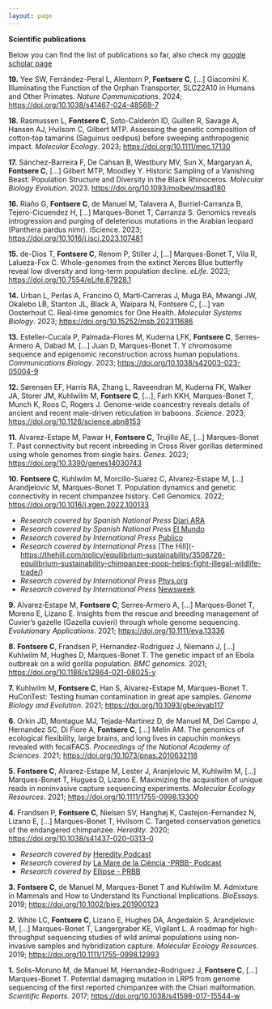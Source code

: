 ```yaml
---
layout: page
--- 
```


**Scientific publications**

Below you can find the list of publications so far, also check my [google scholar page](https://scholar.google.com/citations?user=Pr0GY8gAAAAJ&hl=ca)

**19.**	 Yee SW, Ferrández-Peral L, Alentorn P, **Fontsere C**, […] Giacomini K. Illuminating the Function of the Orphan Transporter, SLC22A10 in Humans and Other Primates. *Nature Communications*. 2024;  https://doi.org/10.1038/s41467-024-48569-7

**18.**	Rasmussen L, **Fontsere C**, Soto-Calderón ID, Guillen R, Savage A, Hansen AJ, Hvilsom C, Gilbert MTP. Assessing the genetic composition of cotton‐top tamarins (Saguinus oedipus) before sweeping anthropogenic impact. *Molecular Ecology*. 2023; https://doi.org/10.1111/mec.17130

**17.**	Sánchez-Barreira F, De Cahsan B, Westbury MV, Sun X, Margaryan A, **Fontsere C**, […] Gilbert MTP, Moodley Y. Historic Sampling of a Vanishing Beast: Population Structure and Diversity in the Black Rhinoceros. *Molecular Biology Evolution*. 2023. https://doi.org/10.1093/molbev/msad180

**16.**	 Riaño G, **Fontsere C**, de Manuel M, Talavera A, Burriel-Carranza B, Tejero-Cicuendez H, […] Marques-Bonet T, Carranza S. Genomics reveals introgression and purging of deleterious mutations in the Arabian leopard (Panthera pardus nimr). iScience. 2023; https://doi.org/10.1016/j.isci.2023.107481

**15.**	de-Dios T, **Fontsere C**, Renom P, Stiller J, […] Marques-Bonet T, Vila R, Lalueza-Fox C. Whole-genomes from the extinct Xerces Blue butterfly reveal low diversity and long-term population decline. *eLife*. 2023; https://doi.org/10.7554/eLife.87928.1

**14.**	Urban L, Perlas A, Francino O, Martí‐Carreras J, Muga BA, Mwangi JW, Okalebo LB, Stanton JL, Black A, Waipara N, Fontsere C, […] van Oosterhout C. Real‐time genomics for One Health. *Molecular Systems Biology*. 2023; https://doi.org/10.15252/msb.202311686

**13.**	Esteller-Cucala P, Palmada-Flores M, Kuderna LFK, **Fontsere C**, Serres-Armero A, Dabad M, […] Juan D, Marques-Bonet T. Y chromosome sequence and epigenomic reconstruction across human populations. *Communications Biology*. 2023; https://doi.org/10.1038/s42003-023-05004-9

**12.**	Sørensen EF, Harris RA, Zhang L, Raveendran M, Kuderna FK, Walker JA, Storer JM, Kuhlwilm M, **Fontsere C**, […], Farh KKH, Marques-Bonet T, Munch K, Roos C, Rogers J. Genome-wide coancestry reveals details of ancient and recent male-driven reticulation in baboons. *Science*. 2023; https://doi.org/10.1126/science.abn8153

**11.**	Alvarez-Estape M, Pawar H, **Fontsere C**, Trujillo AE, […] Marques-Bonet T. Past connectivity but recent inbreeding in Cross River gorillas determined using whole genomes from single hairs. *Genes*. 2023; https://doi.org/10.3390/genes14030743

**10.**	**Fontsere C**, Kuhlwilm M, Morcillo-Suarez C, Alvarez-Estape M, […] Arandjelovic M, Marques-Bonet T. Population dynamics and genetic connectivity in recent chimpanzee history. Cell Genomics. 2022; 
https://doi.org/10.1016/j.xgen.2022.100133

  - *Research covered by Spanish National Press* [Diari ARA](https://es.ara.cat/sociedad/medio-ambiente/combatir-comercio-ilegal-chimpances-gracias-adn_1_4390878.html)
  - *Research covered by Spanish National Press* [El Mundo](https://www.elmundo.es/ciencia-y-salud/medio-ambiente/2022/06/02/629776e521efa069338b458e.html)
  - *Research covered by International Press* [Publico](https://www.publico.pt/2022/06/03/azul/noticia/cientistas-criam-catalogo-genomico-chimpanzes-ameacados-2008573)
 - *Research covered by International Press* [The Hill](-	https://thehill.com/policy/equilibrium-sustainability/3508726-equilibrium-sustainability-chimpanzee-poop-helps-fight-illegal-wildlife-trade/)
 - *Research covered by International Press* [Phys.org](https://phys.org/news/2022-06-scientists-chimp-genetic-combat-trafficking.html)
 - *Research covered by International Press* [Newsweek](https://www.newsweek.com/scientists-create-worlds-largest-chimp-dna-genome-poop-1713265 )

**9.**	Alvarez‐Estape M, **Fontsere C**, Serres‐Armero A, […] Marques‐Bonet T, Moreno E, Lizano E. Insights from the rescue and breeding management of Cuvier’s gazelle (Gazella cuvieri) through whole genome sequencing. *Evolutionary Applications*. 2021; https://doi.org/10.1111/eva.13336

**8.**	**Fontsere C**, Frandsen P, Hernandez-Rodriguez J, Niemann J, […] Kuhlwilm M, Hughes D, Marques-Bonet T. The genetic impact of an Ebola outbreak on a wild gorilla population. *BMC genomics*. 2021; https://doi.org/10.1186/s12864-021-08025-y

**7.**	Kuhlwilm M, **Fontsere C**, Han S, Alvarez-Estape M, Marques-Bonet T. HuConTest: Testing human contamination in great ape samples. *Genome Biology and Evolution*. 2021; https://doi.org/10.1093/gbe/evab117

**6.**	Orkin JD, Montague MJ, Tejada-Martinez D, de Manuel M, Del Campo J, Hernandez SC, Di Fiore A, **Fontsere C**, […] Melin AM. The genomics of ecological flexibility, large brains, and long lives in capuchin monkeys revealed with fecalFACS. *Proceedings of the National Academy of Sciences*. 2021; https://doi.org/10.1073/pnas.2010632118

**5.**	**Fontsere C**, Alvarez-Estape M, Lester J, Aranjelovic M, Kuhlwilm M, […] Marques-Bonet T, Hugues D, Lizano E. Maximizing the acquisition of unique reads in noninvasive capture sequencing experiments. *Molecular Ecology Resources*. 2021; https://doi.org/10.1111/1755-0998.13300

**4.**	Frandsen P, **Fontsere C**, Nielsen SV, Hanghøj K, Castejon-Fernandez N, Lizano E, […] Marques-Bonet T, Hvilsom C. Targeted conservation genetics of the endangered chimpanzee. *Heredity*. 2020; 
https://doi.org/10.1038/s41437-020-0313-0

  - *Research covered by* [Heredity Podcast](https://overcast.fm/+B6TCs5F9A)
  - *Research covered by* [La Mare de la Ciència -PRBB- Podcast](https://ellipse.prbb.org/when-genomics-helps-save-chimps/)
  - *Research covered by* [Ellipse - PRBB]()

**3.**	**Fontsere C**, de Manuel M, Marques-Bonet T and Kuhlwilm M. Admixture in Mammals and How to Understand Its Functional Implications. *BioEssays*. 2019; https://doi.org/10.1002/bies.201900123

**2.**	White LC, **Fontsere C**, Lizano E, Hughes DA, Angedakin S, Arandjelovic M, […] Marques-Bonet T, Langergraber KE, Vigilant L. A roadmap for high-throughput sequencing studies of wild animal populations using non-invasive samples and hybridization capture. *Molecular Ecology Resources*. 2019; https://doi.org/10.1111/1755-0998.12993

**1.**	Solis-Moruno M, de Manuel M, Hernandez-Rodriguez J, **Fontsere C**, […] Marques-Bonet T. Potential damaging mutation in LRP5 from genome sequencing of the first reported chimpanzee with the Chiari malformation. *Scientific Reports*. 2017; https://doi.org/10.1038/s41598-017-15544-w
